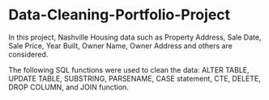 # Data-Cleaning-Portfolio-Project

In this project, Nashville Housing data such as Property Address, Sale Date, Sale Price, Year Built, Owner Name, Owner Address and others are considered. 

The following SQL functions were used to clean the data:
ALTER TABLE, UPDATE TABLE, SUBSTRING, PARSENAME, CASE statement, CTE, DELETE, DROP COLUMN, and JOIN function.
